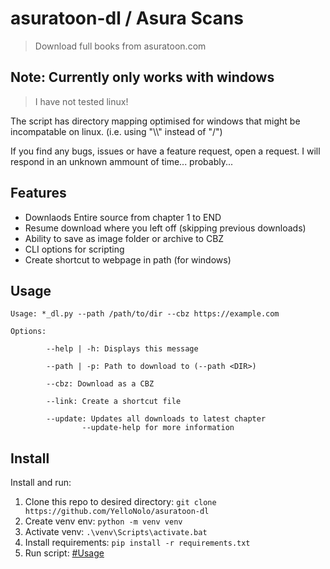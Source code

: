 # asuratoon-dl / Asura Scans

> Download full books from asuratoon.com

## Note: Currently only works with windows

> I have not tested linux!

The script has directory mapping optimised for windows that might be incompatable on linux. (i.e. using "\\\\" instead of "/")

If you find any bugs, issues or have a feature request, open a request. I will respond in an unknown ammount of time... probably...

## Features

- Downlaods Entire source from chapter 1 to END
- Resume download where you left off (skipping previous downloads)
- Ability to save as image folder or archive to CBZ
- CLI options for scripting
- Create shortcut to webpage in path (for windows)

## Usage

```
Usage: *_dl.py --path /path/to/dir --cbz https://example.com

Options:

        --help | -h: Displays this message

        --path | -p: Path to download to (--path <DIR>)

        --cbz: Download as a CBZ

        --link: Create a shortcut file

        --update: Updates all downloads to latest chapter
                --update-help for more information

```

## Install

Install and run:

1. Clone this repo to desired directory: `git clone https://github.com/YelloNolo/asuratoon-dl`
2. Create venv env: `python -m venv venv`
3. Activate venv: `.\venv\Scripts\activate.bat`
4. Install requirements: `pip install -r requirements.txt`
5. Run script: [#Usage](https://github.com/YelloNolo/asuratoon-dl?tab=readme-ov-file#Usage)
